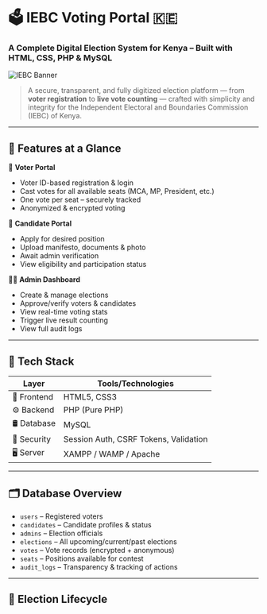 # 🗳️ IEBC Voting Portal 🇰🇪  
### A Complete Digital Election System for Kenya – Built with HTML, CSS, PHP & MySQL

![IEBC Banner](https://upload.wikimedia.org/wikipedia/commons/thumb/3/36/IEBC_Logo.svg/1200px-IEBC_Logo.svg.png)

> A secure, transparent, and fully digitized election platform — from **voter registration** to **live vote counting** — crafted with simplicity and integrity for the Independent Electoral and Boundaries Commission (IEBC) of Kenya.

---

## 🚀 Features at a Glance

👤 **Voter Portal**
- Voter ID-based registration & login  
- Cast votes for all available seats (MCA, MP, President, etc.)  
- One vote per seat – securely tracked  
- Anonymized & encrypted voting

📢 **Candidate Portal**
- Apply for desired position  
- Upload manifesto, documents & photo  
- Await admin verification  
- View eligibility and participation status

🧑‍⚖️ **Admin Dashboard**
- Create & manage elections  
- Approve/verify voters & candidates  
- View real-time voting stats  
- Trigger live result counting  
- View full audit logs

---

## 🧱 Tech Stack

| Layer        | Tools/Technologies       |
|--------------|---------------------------|
| 🎨 Frontend     | HTML5, CSS3              |
| ⚙️ Backend      | PHP (Pure PHP)           |
| 🛢️ Database     | MySQL                    |
| 🔐 Security     | Session Auth, CSRF Tokens, Validation |
| 🖥️ Server       | XAMPP / WAMP / Apache     |

---

## 🗂️ Database Overview

- `users` – Registered voters  
- `candidates` – Candidate profiles & status  
- `admins` – Election officials  
- `elections` – All upcoming/current/past elections  
- `votes` – Vote records (encrypted + anonymous)  
- `seats` – Positions available for contest  
- `audit_logs` – Transparency & tracking of actions

---

## 🧩 Election Lifecycle


